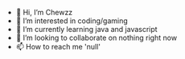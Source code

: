 - 👋 Hi, I’m Chewzz
- 👀 I’m interested in coding/gaming
- 🌱 I’m currently learning java and javascript
- 💞️ I’m looking to collaborate on nothing right now
- 📫 How to reach me 'null'

<!---
Ch3wzz/Ch3wzz is a ✨ special ✨ repository because its `README.md` (this file) appears on your GitHub profile.
You can click the Preview link to take a look at your changes.
--->
